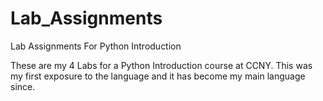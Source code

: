 # Lab_Assignments
Lab Assignments For Python Introduction

These are my 4 Labs for a Python Introduction course at CCNY. 
This was my first exposure to the language and it has become my main language since.
